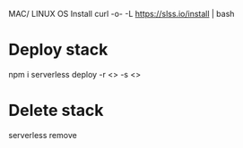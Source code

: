 MAC/ LINUX OS Install
curl -o- -L https://slss.io/install | bash

# Deploy stack
npm i
serverless deploy -r <<REGION>> -s <<STAGE>>

# Delete stack
serverless remove